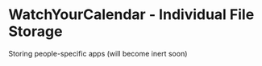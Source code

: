 # WatchYourCalendar - Individual File Storage
Storing people-specific apps (will become inert soon)
